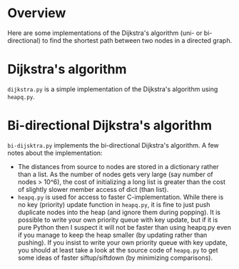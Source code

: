 # Overview
Here are some implementations of the Dijkstra's algorithm (uni- or bi-directional) to find the shortest path between two nodes in a directed graph.

# Dijkstra's algorithm
`dijkstra.py` is a simple implementation of the Dijkstra's algorithm using `heapq.py`.

# Bi-directional Dijkstra's algorithm
`bi-dijsktra.py` implements the bi-directional Dijkstra's algorithm. A few notes about the implementation:
- The distances from source to nodes are stored in a dictionary rather than a list. As the number of nodes gets very large (say number of nodes > 10^6), the cost of initializing a long list is greater than the cost of slightly slower member access of dict (than list).
- `heapq.py` is used for access to faster C-implementation. While there is no key (priority) update function in `heapq.py`, it is fine to just push duplicate nodes into the heap (and ignore them during popping). It is possible to write your own priority queue with key update, but if it is pure Python then I suspect it will not be faster than using heapq.py even if you manage to keep the heap smaller (by updating rather than pushing). If you insist to write your own priority queue with key update, you should at least take a look at the source code of `heapq.py` to get some ideas of faster siftup/siftdown (by minimizing comparisons).

